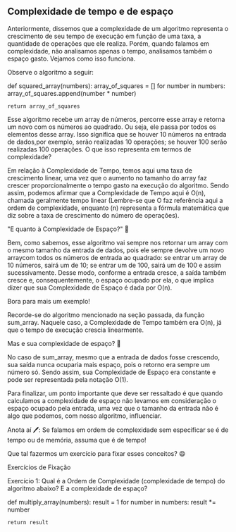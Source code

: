 ## Complexidade de tempo e de espaço

Anteriormente, dissemos que a complexidade de um algoritmo representa o crescimento de seu tempo de execução em função de uma taxa, a quantidade de operações que ele realiza. Porém, quando falamos em complexidade, não analisamos apenas o tempo, analisamos também o espaço gasto. Vejamos como isso funciona.

Observe o algoritmo a seguir:

def squared_array(numbers):
array_of_squares = []
for number in numbers:
array_of_squares.append(number \* number)

    return array_of_squares

Esse algoritmo recebe um array de números, percorre esse array e retorna um novo com os números ao quadrado. Ou seja, ele passa por todos os elementos desse array. Isso significa que se houver 10 números na entrada de dados,por exemplo, serão realizadas 10 operações; se houver 100 serão realizadas 100 operações. O que isso representa em termos de complexidade?

Em relação à Complexidade de Tempo, temos aqui uma taxa de crescimento linear, uma vez que o aumento no tamanho do array faz crescer proporcionalmente o tempo gasto na execução do algoritmo. Sendo assim, podemos afirmar que a Complexidade de Tempo aqui é O(n), chamada geralmente tempo linear (Lembre-se que O faz referência aqui a ordem de complexidade, enquanto (n) representa a fórmula matemática que diz sobre a taxa de crescimento do número de operações).

"E quanto à Complexidade de Espaço?" 🤔

Bem, como sabemos, esse algoritmo vai sempre nos retornar um array com o mesmo tamanho da entrada de dados, pois ele sempre devolve um novo arraycom todos os números de entrada ao quadrado: se entrar um array de 10 números, sairá um de 10; se entrar um de 100, sairá um de 100 e assim sucessivamente. Desse modo, conforme a entrada cresce, a saída também cresce e, consequentemente, o espaço ocupado por ela, o que implica dizer que sua Complexidade de Espaço é dada por O(n).

Bora para mais um exemplo!

Recorde-se do algoritmo mencionado na seção passada, da função sum_array. Naquele caso, a Complexidade de Tempo também era O(n), já que o tempo de execução crescia linearmente.

Mas e sua complexidade de espaço? 🤔

No caso de sum_array, mesmo que a entrada de dados fosse crescendo, sua saída nunca ocuparia mais espaço, pois o retorno era sempre um número só. Sendo assim, sua Complexidade de Espaço era constante e pode ser representada pela notação O(1).

Para finalizar, um ponto importante que deve ser ressaltado é que quando calculamos a complexidade de espaço não levamos em consideração o espaço ocupado pela entrada, uma vez que o tamanho da entrada não é algo que podemos, com nosso algoritmo, influenciar.

Anota aí 🖊: Se falamos em ordem de complexidade sem especificar se é de tempo ou de memória, assuma que é de tempo!

Que tal fazermos um exercício para fixar esses conceitos? 😄

Exercícios de Fixação

Exercício 1: Qual é a Ordem de Complexidade (complexidade de tempo) do algoritmo abaixo? E a complexidade de espaço?

def multiply_array(numbers):
result = 1
for number in numbers:
result \*= number

    return result
